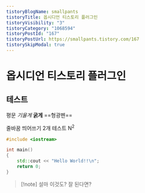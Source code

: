```yaml
---
tistoryBlogName: smallpants
tistoryTitle: 옵시디언 티스토리 플러그인
tistoryVisibility: "3"
tistoryCategory: "1068594"
tistoryPostId: "167"
tistoryPostUrl: https://smallpants.tistory.com/167
tistorySkipModal: true
---
```

# 옵시디언 티스토리 플러그인

## 테스트
평문
*기울게*
**굵게**
==형광펜==  
  
줄바꿈 띄어쓰기 2개
테스트
N<sup>2</sup>

```C++
#include <iostream>

int main()
{
	std::cout << "Hello World!!\n";
	return 0;
}
```

> [!note] 설마 이것도?
> 잘 된다면?
